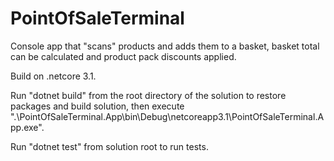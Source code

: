 # PointOfSaleTerminal

Console app that "scans" products and adds them to a basket, basket total can be calculated and product pack discounts applied.

Build on .netcore 3.1.

Run "dotnet build" from the root directory of the solution to restore packages and build solution, then execute ".\PointOfSaleTerminal.App\bin\Debug\netcoreapp3.1\PointOfSaleTerminal.App.exe".

Run "dotnet test" from solution root to run tests.
